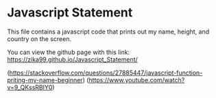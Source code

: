 # Javascript Statement

This  file contains  a javascript code that prints out my name, height, and country on the screen.

You can view the github page with this link: https://zika99.github.io/Javascript_Statement/

<!--reference links -->

(https://stackoverflow.com/questions/27885447/javascript-function-priting-my-name-beginner)
(https://www.youtube.com/watch?v=9_QKssRBlY0)



